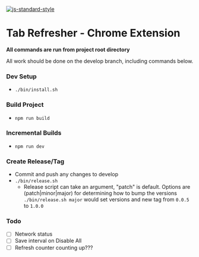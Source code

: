 
[![js-standard-style](https://img.shields.io/badge/code%20style-standard-brightgreen.svg?style=flat)](http://standardjs.com/)

# Tab Refresher - Chrome Extension

**All commands are run from project root directory**

All work should be done on the develop branch, including commands below.

### Dev Setup
- `./bin/install.sh`

### Build Project
- `npm run build`

### Incremental Builds
- `npm run dev`

### Create Release/Tag
- Commit and push any changes to develop
- `./bin/release.sh`
  - Release script can take an argument, "patch" is default. Options are (patch|minor|major) for determining how to bump the versions
  `./bin/release.sh major` would set versions and new tag from `0.0.5` to `1.0.0`


### Todo
- [ ] Network status
- [ ] Save interval on Disable All
- [ ] Refresh counter counting up???
